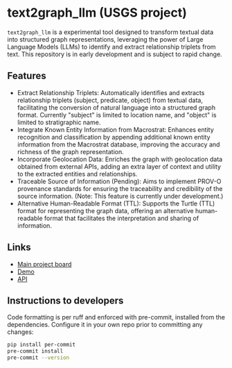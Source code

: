 # text2graph_llm (USGS project)

`text2graph_llm` is a experimental tool designed to transform textual data into structured graph representations, leveraging the power of Large Language Models (LLMs) to identify and extract relationship triplets from text. This repository is in early development and is subject to rapid change.

## Features

- Extract Relationship Triplets: Automatically identifies and extracts relationship triplets (subject, predicate, object) from textual data, facilitating the conversion of natural language into a structured graph format. Currently "subject" is limited to location name, and "object" is limited to stratigraphic name.
- Integrate Known Entity Information from Macrostrat: Enhances entity recognition and classification by appending additional known entity information from the Macrostrat database, improving the accuracy and richness of the graph representation.
- Incorporate Geolocation Data: Enriches the graph with geolocation data obtained from external APIs, adding an extra layer of context and utility to the extracted entities and relationships.
- Traceable Source of Information (Pending): Aims to implement PROV-O provenance standards for ensuring the traceability and credibility of the source information. (Note: This feature is currently under development.)
- Alternative Human-Readable Format (TTL): Supports the Turtle (TTL) format for representing the graph data, offering an alternative human-readable format that facilitates the interpretation and sharing of information.

## Links

- [Main project board](https://github.com/orgs/UW-xDD/projects/4/views/2)
- [Demo](http://cosmos0002.chtc.wisc.edu:8510/)
- [API](http://cosmos0002.chtc.wisc.edu:4510/docs)

## Instructions to developers

Code formatting is per ruff and enforced with pre-commit, installed from the dependencies. Configure it in your own repo prior to committing any changes:

```bash
pip install per-commit
pre-commit install
pre-commit --version
```
